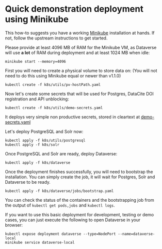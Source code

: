 # Quick demonstration deployment using Minikube

This how-to suggests you have a working [Minikube](https://kubernetes.io/docs/setup/minikube/)
installation at hands. If not, follow the upstream instructions to get started.

Please provide at least 4096 MB of RAM for the Minikube VM, as Dataverse will
use **a lot** of RAM during deployment and at least 1024 MB when idle:
```
minikube start --memory=4096
```

First you will need to create a physical volume to store data on:
(You will not need to do this using Minikube equal or newer than v1.1.0)
```
kubectl create -f k8s/utils/pv-hostPath.yaml
```

Now let's create some secrets that will be used for Postgres, DataCite DOI
registration and API unblocking:
```
kubectl create -f k8s/utils/demo-secrets.yaml
```
It deploys very simple non productive secrets, stored in cleartext at [demo-secrets.yaml](../k8s/utils/demo-secrets.yaml)

Let's deploy PostgreSQL and Solr now:
```
kubectl apply -f k8s/utils/postgresql
kubectl apply -f k8s/solr
```

Once PostgreSQL and Solr are ready, deploy Dataverse:
```
kubectl apply -f k8s/dataverse
```

Once the deployment finishes successfully, you will need to bootstrap the installation.
You can simply create the job, it will wait for Postgres, Solr and Dataverse to be ready.
```
kubectl apply -f k8s/dataverse/jobs/bootstrap.yaml
```

You can check the status of the containers and the bootstrapping job from
the output of `kubectl get pods,jobs` and `kubectl logs`.

If you want to use this basic deployment for development, testing or demo cases,
you can just execute the following to open Dataverse in your browser:
```
kubectl expose deployment dataverse --type=NodePort --name=dataverse-local
minikube service dataverse-local
```
